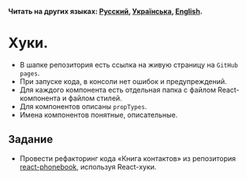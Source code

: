 **Читать на других языках: [Русский](README.md), [Українська](README.ua.md),
[English](README.en.md).**

# Хуки.

- В шапке репозитория есть ссылка на живую страницу на `GitHub pages`.
- При запуске кода, в консоли нет ошибок и предупреждений.
- Для каждого компонента есть отдельная папка с файлом React-компонента и файлом
  стилей.
- Для компонентов описаны `propTypes`.
- Имена компонентов понятные, описательные.

## Задание

- Провести рефакторинг кода «Книга контактов» из репозитория
  [react-phonebook](https://github.com/YevhenChementsov/react-phonebook),
  используя React-хуки.
